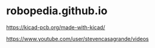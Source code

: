 # robopedia.github.io


https://kicad-pcb.org/made-with-kicad/

https://www.youtube.com/user/stevencasagrande/videos
